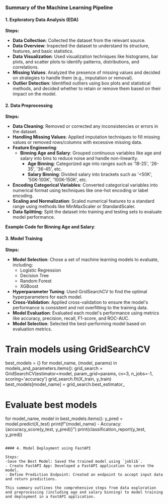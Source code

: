 ### Summary of the Machine Learning Pipeline

#### 1. Exploratory Data Analysis (EDA)

**Steps:**
- **Data Collection**: Collected the dataset from the relevant source.
- **Data Overview**: Inspected the dataset to understand its structure, features, and basic statistics.
- **Data Visualization**: Used visualization techniques like histograms, bar plots, and scatter plots to identify patterns, distributions, and correlations.
- **Missing Values**: Analyzed the presence of missing values and decided on strategies to handle them (e.g., imputation or removal).
- **Outlier Detection**: Identified outliers using box plots and statistical methods, and decided whether to retain or remove them based on their impact on the model.

#### 2. Data Preprocessing

**Steps:**
- **Data Cleaning**: Removed or corrected any inconsistencies or errors in the dataset.
- **Handling Missing Values**: Applied imputation techniques to fill missing values or removed rows/columns with excessive missing data.
- **Feature Engineering**:
  - **Binning Age and Salary**: Grouped continuous variables like age and salary into bins to reduce noise and handle non-linearity.
    - **Age Binning**: Categorized age into ranges such as '18-25', '26-35', '36-45', etc.
    - **Salary Binning**: Divided salary into brackets such as '<50K', '50K-100K', '100K-150K', etc.
- **Encoding Categorical Variables**: Converted categorical variables into numerical format using techniques like one-hot encoding or label encoding.
- **Scaling and Normalization**: Scaled numerical features to a standard range using methods like MinMaxScaler or StandardScaler.
- **Data Splitting**: Split the dataset into training and testing sets to evaluate model performance.

**Example Code for Binning Age and Salary**:


#### 3. Model Training

**Steps:**
- **Model Selection**: Chose a set of machine learning models to evaluate, including:
  - Logistic Regression
  - Decision Tree
  - Random Forest
  - XGBoost
- **Hyperparameter Tuning**: Used GridSearchCV to find the optimal hyperparameters for each model.
- **Cross-Validation**: Applied cross-validation to ensure the model's performance is consistent and not overfitting to the training data.
- **Model Evaluation**: Evaluated each model's performance using metrics like accuracy, precision, recall, F1-score, and ROC-AUC.
- **Model Selection**: Selected the best-performing model based on evaluation metrics.
# Train models using GridSearchCV
best_models = {}
for model_name, (model, params) in models_and_parameters.items():
    grid_search = GridSearchCV(estimator=model, param_grid=params, cv=3, n_jobs=-1, scoring='accuracy')
    grid_search.fit(X_train, y_train)
    best_models[model_name] = grid_search.best_estimator_

# Evaluate best models
for model_name, model in best_models.items():
    y_pred = model.predict(X_test)
    print(f"{model_name} - Accuracy: {accuracy_score(y_test, y_pred)}")
    print(classification_report(y_test, y_pred))
```

#### 4. Model Deployment using FastAPI

Steps:
-Save the Best Model: Saved the trained model using `joblib`.
- Create FastAPI App: Developed a FastAPI application to serve the model.
- Define Prediction Endpoint: Created an endpoint to accept input data and return predictions.

This summary outlines the comprehensive steps from data exploration and preprocessing (including age and salary binning) to model training and deployment in a FastAPI application.
